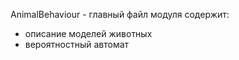AnimalBehaviour - главный файл модуля
 содержит:
  - описание моделей животных
  - вероятностный автомат